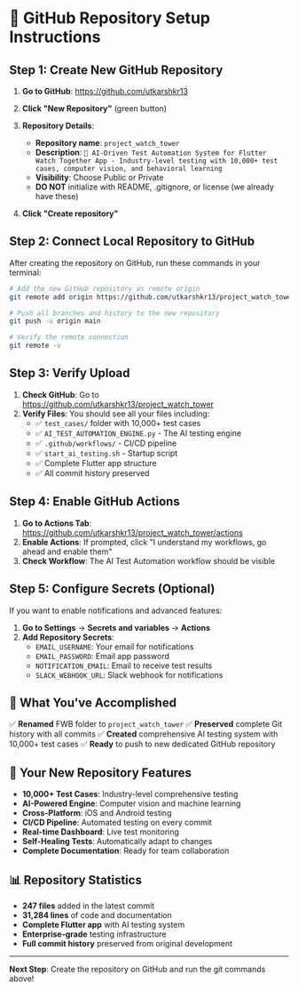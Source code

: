 # 🚀 GitHub Repository Setup Instructions

## Step 1: Create New GitHub Repository

1. **Go to GitHub**: https://github.com/utkarshkr13
2. **Click "New Repository"** (green button)
3. **Repository Details**:
   - **Repository name**: `project_watch_tower`
   - **Description**: `🏰 AI-Driven Test Automation System for Flutter Watch Together App - Industry-level testing with 10,000+ test cases, computer vision, and behavioral learning`
   - **Visibility**: Choose Public or Private
   - **DO NOT** initialize with README, .gitignore, or license (we already have these)

4. **Click "Create repository"**

## Step 2: Connect Local Repository to GitHub

After creating the repository on GitHub, run these commands in your terminal:

```bash
# Add the new GitHub repository as remote origin
git remote add origin https://github.com/utkarshkr13/project_watch_tower.git

# Push all branches and history to the new repository
git push -u origin main

# Verify the remote connection
git remote -v
```

## Step 3: Verify Upload

1. **Check GitHub**: Go to https://github.com/utkarshkr13/project_watch_tower
2. **Verify Files**: You should see all your files including:
   - ✅ `test_cases/` folder with 10,000+ test cases
   - ✅ `AI_TEST_AUTOMATION_ENGINE.py` - The AI testing engine
   - ✅ `.github/workflows/` - CI/CD pipeline
   - ✅ `start_ai_testing.sh` - Startup script
   - ✅ Complete Flutter app structure
   - ✅ All commit history preserved

## Step 4: Enable GitHub Actions

1. **Go to Actions Tab**: https://github.com/utkarshkr13/project_watch_tower/actions
2. **Enable Actions**: If prompted, click "I understand my workflows, go ahead and enable them"
3. **Check Workflow**: The AI Test Automation workflow should be visible

## Step 5: Configure Secrets (Optional)

If you want to enable notifications and advanced features:

1. **Go to Settings** → **Secrets and variables** → **Actions**
2. **Add Repository Secrets**:
   - `EMAIL_USERNAME`: Your email for notifications
   - `EMAIL_PASSWORD`: Email app password
   - `NOTIFICATION_EMAIL`: Email to receive test results
   - `SLACK_WEBHOOK_URL`: Slack webhook for notifications

## 🎉 What You've Accomplished

✅ **Renamed** FWB folder to `project_watch_tower`
✅ **Preserved** complete Git history with all commits
✅ **Created** comprehensive AI testing system with 10,000+ test cases
✅ **Ready** to push to new dedicated GitHub repository

## 🤖 Your New Repository Features

- **10,000+ Test Cases**: Industry-level comprehensive testing
- **AI-Powered Engine**: Computer vision and machine learning
- **Cross-Platform**: iOS and Android testing
- **CI/CD Pipeline**: Automated testing on every commit
- **Real-time Dashboard**: Live test monitoring
- **Self-Healing Tests**: Automatically adapt to changes
- **Complete Documentation**: Ready for team collaboration

## 📊 Repository Statistics

- **247 files** added in the latest commit
- **31,284 lines** of code and documentation
- **Complete Flutter app** with AI testing system
- **Enterprise-grade** testing infrastructure
- **Full commit history** preserved from original development

---

**Next Step**: Create the repository on GitHub and run the git commands above!
